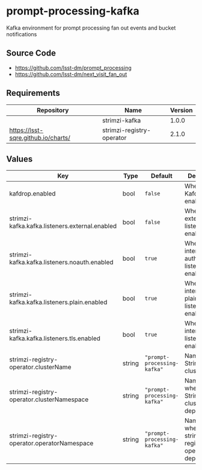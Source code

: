 # prompt-processing-kafka

Kafka environment for prompt processing fan out events and bucket notifications

## Source Code

* <https://github.com/lsst-dm/prompt_processing>
* <https://github.com/lsst-dm/next_visit_fan_out>

## Requirements

| Repository | Name | Version |
|------------|------|---------|
|  | strimzi-kafka | 1.0.0 |
| https://lsst-sqre.github.io/charts/ | strimzi-registry-operator | 2.1.0 |

## Values

| Key | Type | Default | Description |
|-----|------|---------|-------------|
| kafdrop.enabled | bool | `false` | Whether Kafdrop is enabled |
| strimzi-kafka.kafka.listeners.external.enabled | bool | `false` | Whether external listener is enabled |
| strimzi-kafka.kafka.listeners.noauth.enabled | bool | `true` | Whether internal no authentication listener is enabled |
| strimzi-kafka.kafka.listeners.plain.enabled | bool | `true` | Whether internal plaintext listener is enabled |
| strimzi-kafka.kafka.listeners.tls.enabled | bool | `true` | Whether internal TLS listener is enabled |
| strimzi-registry-operator.clusterName | string | `"prompt-processing-kafka"` | Name of the Strimzi Kafka cluster |
| strimzi-registry-operator.clusterNamespace | string | `"prompt-processing-kafka"` | Namespace where the Strimzi Kafka cluster is deployed |
| strimzi-registry-operator.operatorNamespace | string | `"prompt-processing-kafka"` | Namespace where the strimzi-registry-operator is deployed |
